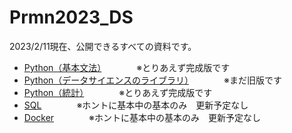 # Prmn2023_DS

2023/2/11現在、公開できるすべての資料です。

- [Python（基本文法）](https://kiryu-3.github.io/Prmn2023_DS/python-basic/index.html#0)　　　　※とりあえず完成版です 
- [Python（データサイエンスのライブラリ）](https://kiryu-3.github.io/Prmn2023_DS/python-ds/index.html#0)　　　　※まだ旧版です
- [Python（統計）](https://kiryu-3.github.io/Prmn2023_DS/python-stats/index.html#0)　　　　※とりあえず完成版です
- [SQL](https://github.com/kiryu-3/Prmn2023_DS/tree/main/SQL)　　　　※ホントに基本中の基本のみ　更新予定なし
- [Docker](https://github.com/kiryu-3/Prmn2023_DS/tree/main/Docker)　　　　※ホントに基本中の基本のみ　更新予定なし
